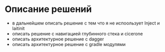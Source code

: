 # Описание решений

- в дальнейшем описать решение с тем что я не испоользует Inject и laitinit
- описать решение с навигацией глубинного стека и cicerone
- описать архитектурное решение с dagger
- описать архитектурное решение с gradle модулями